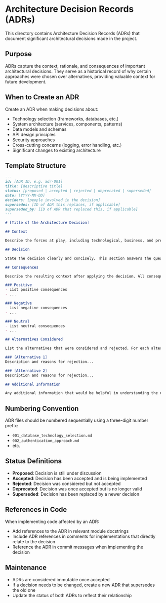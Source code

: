 # Architecture Decision Records (ADRs)

This directory contains Architecture Decision Records (ADRs) that document significant architectural decisions made in the project.

## Purpose

ADRs capture the context, rationale, and consequences of important architectural decisions. They serve as a historical record of why certain approaches were chosen over alternatives, providing valuable context for future development.

## When to Create an ADR

Create an ADR when making decisions about:
- Technology selection (frameworks, databases, etc.)
- System architecture (services, components, patterns)
- Data models and schemas
- API design principles
- Security approaches
- Cross-cutting concerns (logging, error handling, etc.)
- Significant changes to existing architecture

## Template Structure

```markdown
---
id: [ADR ID, e.g. adr-001]
title: [descriptive title]
status: [proposed | accepted | rejected | deprecated | superseded]
date: [YYYY-MM-DD]
deciders: [people involved in the decision]
supersedes: [ID of ADR this replaces, if applicable]
superseded_by: [ID of ADR that replaced this, if applicable]
---

# [Title of the Architecture Decision]

## Context

Describe the forces at play, including technological, business, and project constraints that influenced the decision. This section answers the question: "What is the environment in which this decision is being made?"

## Decision

State the decision clearly and concisely. This section answers the question: "What approach did we decide on?"

## Consequences

Describe the resulting context after applying the decision. All consequences should be listed, not just the positive ones. This section answers the question: "What happens after the decision is applied?"

### Positive
- List positive consequences
- ...

### Negative
- List negative consequences
- ...

### Neutral
- List neutral consequences
- ...

## Alternatives Considered

List the alternatives that were considered and rejected. For each alternative, explain why it wasn't chosen.

### [Alternative 1]
Description and reasons for rejection...

### [Alternative 2]
Description and reasons for rejection...

## Additional Information

Any additional information that would be helpful in understanding the decision, such as examples, diagrams, or related decisions.
```

## Numbering Convention

ADR files should be numbered sequentially using a three-digit number prefix:
- `001_database_technology_selection.md`
- `002_authentication_approach.md`
- etc.

## Status Definitions

- **Proposed**: Decision is still under discussion
- **Accepted**: Decision has been accepted and is being implemented
- **Rejected**: Decision was considered but not accepted
- **Deprecated**: Decision was once accepted but is no longer valid
- **Superseded**: Decision has been replaced by a newer decision

## References in Code

When implementing code affected by an ADR:
- Add references to the ADR in relevant module docstrings
- Include ADR references in comments for implementations that directly relate to the decision
- Reference the ADR in commit messages when implementing the decision

## Maintenance

- ADRs are considered immutable once accepted
- If a decision needs to be changed, create a new ADR that supersedes the old one
- Update the status of both ADRs to reflect their relationship
